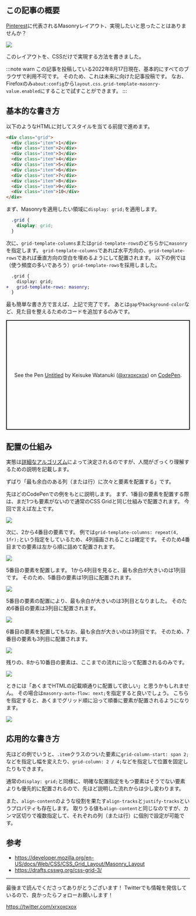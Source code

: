 <!--
title:   CSSだけでMasonryレイアウト
tags:    CSS,Design,デザイン
-->

## この記事の概要

[Pinterest](https://www.pinterest.com/)に代表されるMasonryレイアウト、実現したいと思ったことはありませんか？

![](https://qiita-image-store.s3.ap-northeast-1.amazonaws.com/0/214677/3baa7570-1776-eb32-eeff-9f33919a4ff3.png)

このレイアウトを、CSSだけで実現する方法を書きました。

:::note warn
この記事を投稿している2022年8月17日現在、基本的にすべてのブラウザで利用不可です。
そのため、これは未来に向けた記事投稿です。
なお、Firefoxのみ`about:config`から`layout.css.grid-template-masonry-value.enabled`にすることで試すことができます。
:::

## 基本的な書き方

以下のようなHTMLに対してスタイルを当てる前提で進めます。

```html
<div class="grid">
  <div class="item">1</div>
  <div class="item">2</div>
  <div class="item">3</div>
  <div class="item">4</div>
  <div class="item">5</div>
  <div class="item">6</div>
  <div class="item">7</div>
  <div class="item">8</div>
  <div class="item">9</div>
  <div class="item">10</div>
</div>
```

まず、Masonryを適用したい領域に`display: grid;`を適用します。

```css
  .grid {
    display: grid;
  }
```

次に、`grid-template-columns`または`grid-template-rows`のどちらかに`masonry`を指定します。
`grid-template-columns`であれば水平方向の、`grid-template-rows`であれば垂直方向の空白を埋めるようにして配置されます。
以下の例では（使う頻度の多いであろう）`grid-template-rows`を採用しました。

```diff
  .grid {
    display: grid;
+   grid-template-rows: masonry;
  }
```

最も簡単な書き方で言えば、上記で完了です。
あとは`gap`や`background-color`など、見た目を整えるためのコードを追加するのみです。

<p class="codepen" data-height="300" data-default-tab="css,result" data-slug-hash="PoRLqpg" data-user="xrxoxcxox" style="height: 300px; box-sizing: border-box; display: flex; align-items: center; justify-content: center; border: 2px solid; margin: 1em 0; padding: 1em;">
  <span>See the Pen <a href="https://codepen.io/xrxoxcxox/pen/PoRLqpg">
  Untitled</a> by Keisuke Watanuki (<a href="https://codepen.io/xrxoxcxox">@xrxoxcxox</a>)
  on <a href="https://codepen.io">CodePen</a>.</span>
</p>
<script async src="https://cpwebassets.codepen.io/assets/embed/ei.js"></script>

## 配置の仕組み

実態は[詳細なアルゴリズム](https://drafts.csswg.org/css-grid-3/#masonry-layout-algorithm)によって決定されるのですが、人間がざっくり理解するための説明を記載します。

ずばり「最も余白のある列（または行）に次々と要素を配置する」です。

先ほどのCodePenでの例をもとに説明します。
まず、1番目の要素を配置する際は、まだ1つも要素がないので通常のCSS Gridと同じ仕組みで配置されます。
今回で言えば左上です。

![](https://qiita-image-store.s3.ap-northeast-1.amazonaws.com/0/214677/8c2c26b5-3377-ffe3-5261-9c59e11ca008.png)

次に、2から4番目の要素です。
例では`grid-template-columns: repeat(4, 1fr);`という指定をしているため、4列描画されることは確定です。
そのため4番目までの要素は左から順に詰めて配置されます。

![](https://qiita-image-store.s3.ap-northeast-1.amazonaws.com/0/214677/687ce126-1319-9395-cbbc-2ffb9986d7b3.png)

5番目の要素を配置します。
1から4列目を見ると、最も余白が大きいのは1列目です。
そのため、5番目の要素は1列目に配置されます。

![](https://qiita-image-store.s3.ap-northeast-1.amazonaws.com/0/214677/c9020be0-3111-242f-08d7-371718f40a4a.png)

5番目の要素の配置により、最も余白が大きいのは3列目となりました。
そのため6番目の要素は3列目に配置されます。

![](https://qiita-image-store.s3.ap-northeast-1.amazonaws.com/0/214677/e70a1e81-4978-ed06-4c1e-f272b0cdd8af.png)

6番目の要素を配置してもなお、最も余白が大きいのは3列目です。
そのため、7番目の要素も3列目に配置されます。

![](https://qiita-image-store.s3.ap-northeast-1.amazonaws.com/0/214677/5e298c7f-22cd-8bd9-7b2c-0165c8fb573b.png)

残りの、8から10番目の要素は、ここまでの流れに沿って配置されるのみです。

![](https://qiita-image-store.s3.ap-northeast-1.amazonaws.com/0/214677/0e39791a-a600-2a9c-aa7c-9d7c30949d48.png)

ときには「あくまでHTMLの記載順通りに配置して欲しい」と思うかもしれません。
その場合は`masonry-auto-flow: next;`を指定すると良いでしょう。
こちらを指定すると、あくまでグリッド順に沿って順番に要素が配置されるようになります。

![](https://qiita-image-store.s3.ap-northeast-1.amazonaws.com/0/214677/4b9d70b4-bf86-6d58-c521-894a80bb2598.png)

## 応用的な書き方

先ほどの例でいうと、`.item`クラスのついた要素に`grid-column-start: span 2;`などを指定し幅を変えたり、`grid-column: 2 / 4;`などを指定して位置を固定したりもできます。

通常の`display: grid;`と同様に、明確な配置指定をもつ要素はそうでない要素よりも優先的に配置されるので、先ほど説明した流れからは少し変わります。

また、`align-content`のような役割を果たす`align-tracks`と`justify-tracks`というプロパティも存在します。
取りうる値も`align-content`と同じなのですが、カンマ区切りで複数指定して、それぞれの列（または行）に個別で設定が可能です。

## 参考

- https://developer.mozilla.org/en-US/docs/Web/CSS/CSS_Grid_Layout/Masonry_Layout
- https://drafts.csswg.org/css-grid-3/

---

最後まで読んでくださってありがとうございます！
Twitterでも情報を発信しているので、良かったらフォローお願いします！

https://twitter.com/xrxoxcxox